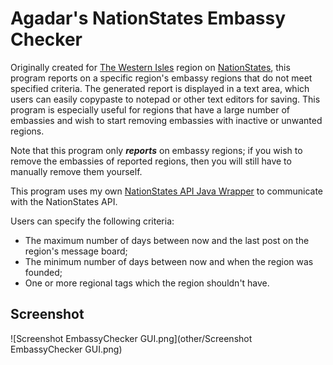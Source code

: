 # Agadar's NationStates Embassy Checker

Originally created for [The Western Isles](http://www.nationstates.net/region=the_western_isles) region on [NationStates](http://www.nationstates.net/), this program reports on a specific region's embassy regions that do not meet specified criteria. The generated report is displayed in a text area, which users can easily copypaste to notepad or other text editors for saving. This program is especially useful for regions that have a large number of embassies and wish to start removing embassies with inactive 
or unwanted regions. 

Note that this program only **_reports_** on embassy regions; if you wish to remove the embassies of reported regions, then you will still have to manually remove them yourself.

This program uses my own [NationStates API Java Wrapper](https://github.com/Agadar/NationStates-api-java-wrapper) to communicate with the NationStates API.

Users can specify the following criteria:
* The maximum number of days between now and the last post on the region's message board;
* The minimum number of days between now and when the region was founded;
* One or more regional tags which the region shouldn't have.

## Screenshot

![Screenshot EmbassyChecker GUI.png](other/Screenshot EmbassyChecker GUI.png)
